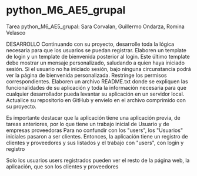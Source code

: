 # python_M6_AE5_grupal
Tarea python_M6_AE5_grupal: Sara Corvalan, Guillermo Ondarza, Romina Velasco

DESARROLLO
Continuando con su proyecto, desarrolle toda la lógica necesaria para que los usuarios se puedan
registrar.
Elaboren un template de login y un template de bienvenida posterior al login. Este último template debe
mostrar un mensaje personalizado, saludando a quien haya iniciado sesión.
Si el usuario no ha iniciado sesión, bajo ninguna circunstancia podrá ver la página de bienvenida
personalizada. Restringe los permisos correspondientes.
Elaboren un archivo README.txt donde se expliquen las funcionalidades de su aplicación y toda la
información necesaria para que cualquier desarrollador pueda levantar su aplicación en un servidor
local.
Actualice su repositorio en GitHub y envielo en el archivo comprimido con su proyecto.

Es importante destacar que la aplicación tiene una aplicación previa, de tareas anteriores, por lo que tiene un trabajo inicial de Usuario y de empresas proveedoras
Para no confundir con los "users", los "Usuarios" iniciales pasaron a ser clientes. Entonces, la aplicación tiene un registro de clientes y proveedores y sus listados y el trabajo con "users", con login y registro

Solo los usuarios users registrados pueden ver el resto de la página web, la aplicación, que son los clientes y proveedores
